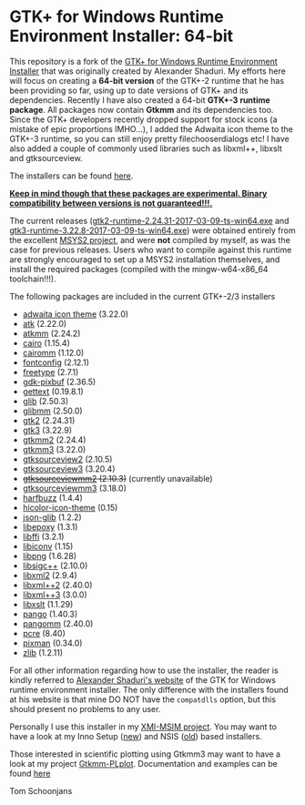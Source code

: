 GTK+ for Windows Runtime Environment Installer: 64-bit
======================================================

This repository is a fork of the  [GTK+ for Windows Runtime Environment Installer](http://gtk-win.sourceforge.net) that was originally created
by Alexander Shaduri.
My efforts here will focus on creating a **64-bit version** of the GTK+-2 runtime that he has been providing so far, using up to date versions of GTK+ and its dependencies. Recently I have also created a 64-bit **GTK+-3 runtime package**. All packages now contain **Gtkmm** and its dependencies too. Since the GTK+ developers recently dropped support for stock icons (a mistake of epic proportions IMHO...), I added the Adwaita icon theme to the GTK+-3 runtime, so you can still enjoy pretty filechooserdialogs etc! I have also added a couple of commonly used libraries such as libxml++, libxslt and gtksourceview.

The installers can be found [here](http://lvserver.ugent.be/gtk-win64/).

**[Keep in mind though that these packages are experimental. Binary compatibility between versions is not guaranteed!!!.](http://www.gtk.org/download/win64.php)** 

The current releases ([gtk2-runtime-2.24.31-2017-03-09-ts-win64.exe](http://lvserver.ugent.be/gtk-win64/gtk2-runtime/gtk2-runtime-2.24.31-2017-03-09-ts-win64.exe) and [gtk3-runtime-3.22.8-2017-03-09-ts-win64.exe](http://lvserver.ugent.be/gtk-win64/gtk3-runtime/gtk3-runtime-3.22.8-2017-03-09-ts-win64.exe)) were obtained entirely from the excellent [MSYS2 project](www.msys2.org), and were **not** compiled by myself, as was the case for previous releases. Users who want to compile against this runtime are strongly encouraged to set up a MSYS2 installation themselves, and install the required packages (compiled with the mingw-w64-x86\_64 toolchain!!!).

The following packages are included in the current GTK+-2/3 installers

* [adwaita icon theme](http://ftp.gnome.org/pub/GNOME/sources/adwaita-icon-theme/) (3.22.0)
* [atk](http://ftp.gnome.org/pub/GNOME/sources/atk/) (2.22.0)
* [atkmm](http://ftp.gnome.org/pub/GNOME/sources/atkmm/) (2.24.2)
* [cairo](http://cairographics.org/releases/) (1.15.4)
* [cairomm](http://cairographics.org/releases/) (1.12.0)
* [fontconfig](http://www.freedesktop.org/software/fontconfig/release/) (2.12.1)
* [freetype](http://www.freetype.org/download.html) (2.7.1)
* [gdk-pixbuf](http://ftp.gnome.org/pub/GNOME/sources/gdk-pixbuf/) (2.36.5)
* [gettext](http://ftp.gnu.org/pub/gnu/gettext/) (0.19.8.1)
* [glib](http://ftp.gnome.org/pub/GNOME/sources/glib/) (2.50.3)
* [glibmm](http://ftp.gnome.org/pub/GNOME/sources/glibmm/) (2.50.0)
* [gtk2](http://ftp.gnome.org/pub/GNOME/sources/gtk+/) (2.24.31)
* [gtk3](http://ftp.gnome.org/pub/GNOME/sources/gtk+/) (3.22.9)
* [gtkmm2](http://ftp.gnome.org/pub/GNOME/sources/gtkmm) (2.24.4)
* [gtkmm3](http://ftp.gnome.org/pub/GNOME/sources/gtkmm) (3.22.0)
* [gtksourceview2](http://ftp.gnome.org/pub/GNOME/sources/gtksourceview/) (2.10.5)
* [gtksourceview3](http://ftp.gnome.org/pub/GNOME/sources/gtksourceview/) (3.20.4)
* ~~[gtksourceviewmm2](http://ftp.gnome.org/pub/GNOME/sources/gtksourceviewmm/) (2.10.3)~~ (currently unavailable)
* [gtksourceviewmm3](http://ftp.gnome.org/pub/GNOME/sources/gtksourceviewmm/) (3.18.0)
* [harfbuzz](http://www.freedesktop.org/software/harfbuzz/release/) (1.4.4)
* [hicolor-icon-theme](http://icon-theme.freedesktop.org/releases/) (0.15)
* [json-glib](http://ftp.gnome.org/pub/gnome/sources/json-glib/) (1.2.2)
* [libepoxy](https://github.com/anholt/libepoxy) (1.3.1)
* [libffi](http://sourceware.org/libffi/) (3.2.1)
* [libiconv](https://ftp.gnu.org/pub/gnu/libiconv/) (1.15)
* [libpng](http://sourceforge.net/project/showfiles.php?group_id=5624) (1.6.28)
* [libsigc++](http://ftp.gnome.org/pub/GNOME/sources/libsigc++/) (2.10.0)
* [libxml2](http://xmlsoft.org/sources/) (2.9.4)
* [libxml++2](http://ftp.gnome.org/pub/GNOME/sources/libxml++/) (2.40.0)
* [libxml++3](http://ftp.gnome.org/pub/GNOME/sources/libxml++/) (3.0.0)
* [libxslt](http://xmlsoft.org/sources/) (1.1.29)
* [pango](http://ftp.gnome.org/pub/GNOME/sources/pango/) (1.40.3)
* [pangomm](http://ftp.gnome.org/pub/GNOME/sources/pangomm/) (2.40.0)
* [pcre](ftp://ftp.csx.cam.ac.uk/pub/software/programming/pcre/) (8.40)
* [pixman](http://cairographics.org/releases/) (0.34.0)
* [zlib](http://www.zlib.net) (1.2.11)

For all other information regarding how to use the installer, the reader is kindly referred to [Alexander Shaduri's website](http://gtk-win.sourceforge.net) of the GTK for Windows runtime environment installer. The only difference with the installers found at his website is that mine DO NOT have the `compatdlls` option, but this should present no problems to any user.  

Personally I use this installer in my [XMI-MSIM project](http://github.com/xmimsim). You may want to have a look at my Inno Setup ([new](https://github.com/tschoonj/xmimsim/blob/master/windows/xmimsim.iss)) and NSIS ([old](https://github.com/tschoonj/xmimsim/blob/XMI-MSIM-4.0/nsis/xmimsim-win64.nsi.in)) based installers. 

Those interested in scientific plotting using Gtkmm3 may want to have a look at my project [Gtkmm-PLplot](https://github.com/tschoonj/gtkmm-plplot). Documentation and examples can be found [here](http://tschoonj.github.io/gtkmm-plplot)

Tom Schoonjans
